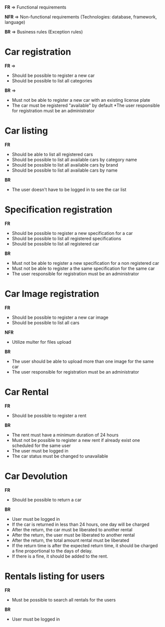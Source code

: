 **FR** => Functional requirements

**NFR** => Non-functional requirements (Technologies: database, framework, language)

**BR** => Business rules (Exception rules)

# Car registration

**FR** => 
- Should be possible to register a new car
- Should be possible to list all categories

**BR** => 
- Must not be able to register a new car with an existing license plate
- The car must be registered "available" by default
*The user responsible for registration must be an administrator

# Car listing

**FR**
- Should be able to list all registered cars
- Should be possible to list all available cars by category name
- Should be possible to list all available cars by brand
- Should be possible to list all available cars by name


**BR**
- The user doesn't have to be logged in to see the car list

# Specification registration

**FR**
- Should be possible to register a new specification for a car
- Should be possible to list all registered specifications
- Should be possible to list all registered car

**BR**
- Must not be able to register a new specification for a non registered car
- Must not be able to register a the same specification for the same car
- The user responsible for registration must be an administrator

# Car Image registration

**FR**
- Should be possible to register a new car image
- Should be possible to list all cars

**NFR**
- Utilize multer for files upload 

**BR**
- The user should be able to upload more than one image for the same car
- The user responsible for registration must be an administrator

# Car Rental

**FR**
- Should be possible to register a rent

**BR**
- The rent must have a minimum duration of 24 hours
- Must not be possible to register a new rent if already exist one scheduled for the same user
- The user must be logged in
- The car status must be changed to unavailable

# Car Devolution

**FR**
- Should be possible to return a car 

**BR**
- User must be logged in
- If the car is returned in less than 24 hours, one day will be charged
- After the return, the car must be liberated to another rental
- After the return, the user must be liberated to another rental
- After the return, the total amount rental must be liberated
- If the return time is after the expected return time, it should be charged a fine proportional to the days of delay.
- If there is a fine, it should be added to the rent.

# Rentals listing for users 

**FR**
- Must be possible to search all rentals for the users

**BR**
- User must be logged in